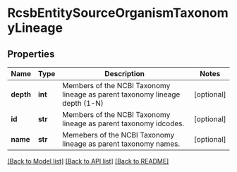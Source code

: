 # RcsbEntitySourceOrganismTaxonomyLineage

## Properties
Name | Type | Description | Notes
------------ | ------------- | ------------- | -------------
**depth** | **int** | Members of the NCBI Taxonomy lineage as parent taxonomy lineage depth (1-N) | [optional] 
**id** | **str** | Members of the NCBI Taxonomy lineage as parent taxonomy idcodes. | [optional] 
**name** | **str** | Memebers of the NCBI Taxonomy lineage as parent taxonomy names. | [optional] 

[[Back to Model list]](../README.md#documentation-for-models) [[Back to API list]](../README.md#documentation-for-api-endpoints) [[Back to README]](../README.md)

